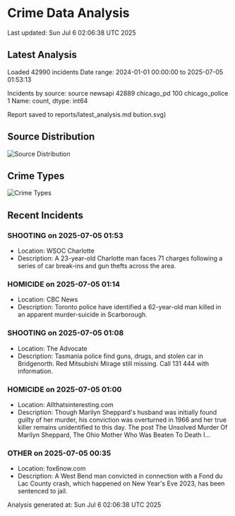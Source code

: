 # Crime Data Analysis
Last updated: Sun Jul  6 02:06:38 UTC 2025

## Latest Analysis

Loaded 42990 incidents
Date range: 2024-01-01 00:00:00 to 2025-07-05 01:53:13

Incidents by source:
source
newsapi           42889
chicago_pd          100
chicago_police        1
Name: count, dtype: int64

Report saved to reports/latest_analysis.md
bution.svg)

## Source Distribution
![Source Distribution](images/source_distribution.svg)

## Crime Types
![Crime Types](images/crime_types.svg)

## Recent Incidents

### SHOOTING on 2025-07-05 01:53
- Location: WSOC Charlotte
- Description: A 23-year-old Charlotte man faces 71 charges following a series of car break-ins and gun thefts across the area.


### HOMICIDE on 2025-07-05 01:14
- Location: CBC News
- Description: Toronto police have identified a 62-year-old man killed in an apparent murder-suicide in Scarborough.


### SHOOTING on 2025-07-05 01:08
- Location: The Advocate
- Description: Tasmania police find guns, drugs, and stolen car in Bridgenorth. Red Mitsubishi Mirage still missing. Call 131 444 with information.


### HOMICIDE on 2025-07-05 01:00
- Location: Allthatsinteresting.com
- Description: Though Marilyn Sheppard's husband was initially found guilty of her murder, his conviction was overturned in 1966 and her true killer remains unidentified to this day.
The post The Unsolved Murder Of Marilyn Sheppard, The Ohio Mother Who Was Beaten To Death I…


### OTHER on 2025-07-05 00:35
- Location: fox6now.com
- Description: A West Bend man convicted in connection with a Fond du Lac County crash, which happened on New Year's Eve 2023, has been sentenced to jail.

Analysis generated at: Sun Jul  6 02:06:38 UTC 2025
